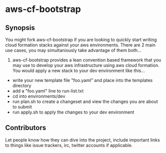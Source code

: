 # aws-cf-bootstrap

## Synopsis

You might fork aws-cf-bootstrap if you are looking to quickly start writing cloud formation stacks against your aws environments. There are 2 main use cases, you may simultaniously take advantage of them both...

1) aws-cf-bootstrap provides a lean convention based framework that you may use to develop your aws infrastructure using aws cloud formation. You would apply a new stack to your dev environment like this...
  - write your new template file "foo.yaml" and place into the templates directory
  - add a "foo.yaml" line to run-list.txt
  - cd into environments/dev
  - run plan.sh to create a changeset and view the changes you are about to submit
  - run apply.sh to apply the changes to your dev environment

## Contributors

Let people know how they can dive into the project, include important links to things like issue trackers, irc, twitter accounts if applicable.
